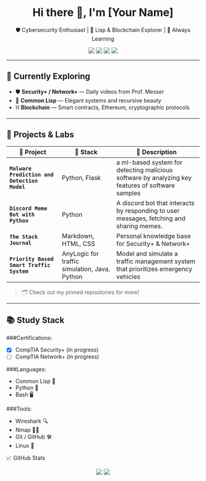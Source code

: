 <h1 align="center">Hi there 👋, I'm [Your Name]</h1>

<p align="center">
  🛡️ Cybersecurity Enthusiast | 🧠 Lisp & Blockchain Explorer | 💪 Always Learning
</p>

<p align="center">
  <img src="https://img.shields.io/badge/Security%2B-Studying-orange?logo=compTIA&logoColor=white" />
  <img src="https://img.shields.io/badge/Network%2B-In%20Progress-yellow?logo=compTIA&logoColor=white" />
  <img src="https://img.shields.io/badge/Lisp-Learning-brightgreen?logo=lisp&logoColor=white" />
  <img src="https://img.shields.io/badge/Blockchain-Active-blue?logo=ethereum&logoColor=white" />
</p>

---

## 🧭 Currently Exploring

- 🛡️ **Security+ / Network+** — Daily videos from Prof. Messer
- 🧬 **Common Lisp** — Elegant systems and recursive beauty
- ⛓️ **Blockchain** — Smart contracts, Ethereum, cryptographic protocols

---

## 🧪 Projects & Labs

| 🚧 Project | 🔧 Stack | 🔎 Description |
|-----------|----------|----------------|
| **`Malware Prediction and Detection Model`** | Python, Flask | a ml-based system for detecting malicious software by analyzing key features of software samples |
| **`Discord Meme Bot with Python`** | Python | A discord bot that interacts by responding to user messages, fetching and sharing memes. |
| **`The Stack Journal`** | Markdown, HTML, CSS | Personal knowledge base for Security+ & Network+ |
| **`Priority Based Smart Traffic System`** | AnyLogic for traffic simulation, Java, Python | Model and simulate a traffic management system that prioritizes emergency vehicles |

> 🗂️ Check out my pinned repositories for more!

---

## 📚 Study Stack

###Certifications:
  - [x] CompTIA Security+ (in progress)
  - [ ] CompTIA Network+ (in progress)

###Languages:
  - Common Lisp 🧠
  - Python 🐍
  - Bash 🖥️

###Tools:
  - Wireshark 🔍
  - Nmap 🕵️‍♂️
  - Git / GitHub 🛠️
  - Linux 🐧

📈 GitHub Stats
<p align="center"> <img src="https://github-readme-stats.vercel.app/api?username=RejeeshKoshy&show_icons=true&theme=radical" /> <img src="https://github-readme-stats.vercel.app/api/top-langs/?username=RejeeshKoshy&layout=compact&theme=radical" /> </p> 
